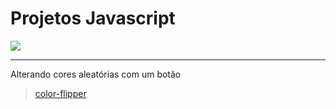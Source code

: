 # Projetos Javascript

![](https://imgur.com/kmjHfJo.png)


------------


Alterando cores aleatórias com um botão
>[color-flipper](http://github "color-flipper")
